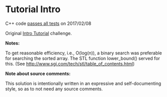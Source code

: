 Tutorial Intro
==============

C++ code [passes all tests](https://www.hackerrank.com/challenges/tutorial-intro) on 2017/02/08

Original [Intro Tutorial](https://www.hackerrank.com/challenges/tutorial-intro) challenge.

**Notes:**

To get reasonable efficiency, i.e., O(log(n)), a binary search was preferable for searching the sorted array.
The STL function lower_bound() served for this. (See http://www.sgi.com/tech/stl/table_of_contents.html)

**Note about source comments:**

This solution is intentionally written in an expressive and self-documenting style, so as to not need
any source comments.

